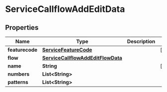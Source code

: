 

# ServiceCallflowAddEditData

## Properties

Name | Type | Description | Notes
------------ | ------------- | ------------- | -------------
**featurecode** | [**ServiceFeatureCode**](ServiceFeatureCode.md) |  |  [optional]
**flow** | [**ServiceCallflowAddEditFlowData**](ServiceCallflowAddEditFlowData.md) |  | 
**name** | **String** |  |  [optional]
**numbers** | **List&lt;String&gt;** |  | 
**patterns** | **List&lt;String&gt;** |  | 




